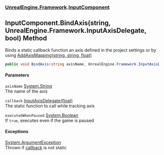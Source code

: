 ### [UnrealEngine.Framework](./UnrealEngine-Framework.md 'UnrealEngine.Framework').[InputComponent](./InputComponent.md 'UnrealEngine.Framework.InputComponent')
## InputComponent.BindAxis(string, UnrealEngine.Framework.InputAxisDelegate, bool) Method
Binds a static callback function an axis defined in the project settings or by using [AddAxisMapping(string, string, float)](./Engine-AddAxisMapping(string_string_float).md 'UnrealEngine.Framework.Engine.AddAxisMapping(string, string, float)')  
```csharp
public void BindAxis(string axisName, UnrealEngine.Framework.InputAxisDelegate callback, bool executedWhenPaused=false);
```
#### Parameters
<a name='UnrealEngine-Framework-InputComponent-BindAxis(string_UnrealEngine-Framework-InputAxisDelegate_bool)-axisName'></a>
`axisName` [System.String](https://docs.microsoft.com/en-us/dotnet/api/System.String 'System.String')  
The name of the axis  
  
<a name='UnrealEngine-Framework-InputComponent-BindAxis(string_UnrealEngine-Framework-InputAxisDelegate_bool)-callback'></a>
`callback` [InputAxisDelegate(float)](./InputAxisDelegate(float).md 'UnrealEngine.Framework.InputAxisDelegate(float)')  
The static function to call while tracking axis  
  
<a name='UnrealEngine-Framework-InputComponent-BindAxis(string_UnrealEngine-Framework-InputAxisDelegate_bool)-executedWhenPaused'></a>
`executedWhenPaused` [System.Boolean](https://docs.microsoft.com/en-us/dotnet/api/System.Boolean 'System.Boolean')  
If `true`, executes even if the game is paused  
  
#### Exceptions
[System.ArgumentException](https://docs.microsoft.com/en-us/dotnet/api/System.ArgumentException 'System.ArgumentException')  
Thrown if [callback](#UnrealEngine-Framework-InputComponent-BindAxis(string_UnrealEngine-Framework-InputAxisDelegate_bool)-callback 'UnrealEngine.Framework.InputComponent.BindAxis(string, UnrealEngine.Framework.InputAxisDelegate, bool).callback') is not static  
